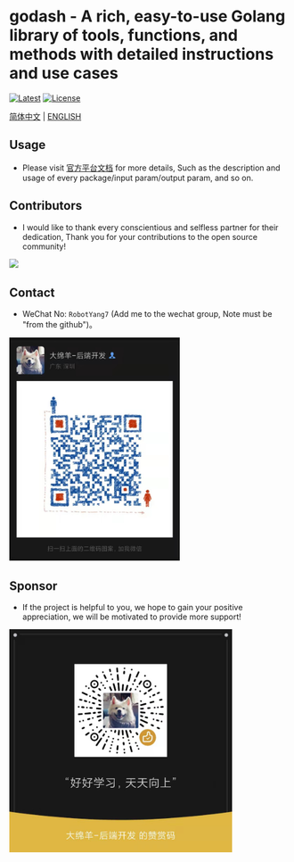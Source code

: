 # godash - A rich, easy-to-use Golang library of tools, functions, and methods with detailed instructions and use cases

[![Latest](https://img.shields.io/badge/latest-v0.0.1-blue.svg)](https://github.com/Andrew-M-C/go.jsonvalue/tree/v0.0.1)
[![License](https://img.shields.io/badge/license-MIT-blue.svg)](https://opensource.org/license/mit/)

[简体中文](README.md) | [ENGLISH](README_EN.md)

## Usage

- Please visit [官方平台文档](https://pkg.go.dev/github.com/rbtyang/godash) for more details, Such as the description
  and usage of every package/input param/output param, and so on.

## Contributors

- I would like to thank every conscientious and selfless partner for their dedication, Thank you for your contributions
  to the open source community!

<a href="github.com/rbtyang/godash/graphs/contributors">
  <img src="https://contributors-img.web.app/image?repo=rbtyang/godash" />
</a>

## Contact

- WeChat No: `RobotYang7` (Add me to the wechat group, Note must be "from the github")。

<img height="400" src="./doc/微信二维码.jpg">

## Sponsor

- If the project is helpful to you, we hope to gain your positive appreciation, we will be motivated to provide more
  support!

<img height="400" src="./doc/微信赞赏码.jpg">